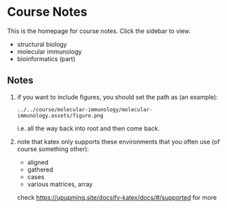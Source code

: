 # Course Notes

This is the homepage for course notes. Click the sidebar to view.

- structural biology
- molecular immunology
- bioinformatics (part)

## Notes

1. if you want to include figures, you should set the path as (an example):
   
    ```shell
    ../../course/molecular-immunology/molecular-immunology.assets/figure.png
    ```

    i.e. all the way back into root and then come back.
2. note that katex only supports these environments that you often use (of course something other):
   - aligned
   - gathered
   - cases
   - various matrices, array

    check https://upupming.site/docsify-katex/docs/#/supported for more

